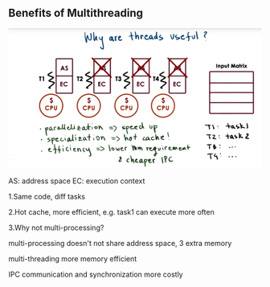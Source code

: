 ## Benefits of Multithreading

![](/assets/benefits_of_multithreading.png)

AS: address space
EC: execution context

1.Same code, diff tasks  

2.Hot cache, more efficient, e.g. task1 can execute more often  

3.Why not multi-processing? 

multi-processing doesn't not share address space, 3 extra memory

multi-threading more memory efficient

IPC communication and synchronization more costly